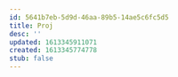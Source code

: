```yaml
---
id: 5641b7eb-5d9d-46aa-89b5-14ae5c6fc5d5
title: Proj
desc: ''
updated: 1613345911071
created: 1613345774778
stub: false
---
```


